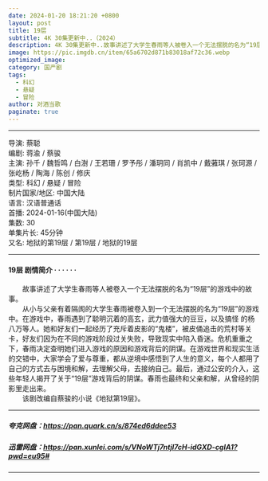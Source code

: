 ```yaml
---
date: 2024-01-20 18:21:20 +0800
layout: post
title: 19层
subtitle: 4K 30集更新中..（2024）
description: 4K 30集更新中..故事讲述了大学生春雨等人被卷入一个无法摆脱的名为“19层”的游戏中的故事。该剧改编自蔡骏的小说《地狱第19层》，从小与父亲有着隔阂的大学生春雨被卷入到一个无法摆脱的名为“19层”的游戏中。在游戏中...
image: https://pic.imgdb.cn/item/65a6702d871b83018af72c36.webp
optimized_image: 
category: 国产剧
tags:
  - 科幻
  - 悬疑
  - 冒险
author: 对酒当歌
paginate: true
---
```


---

导演: 蔡聪  
编剧: 蒋渝 / 蔡骏  
主演: 孙千 / 魏哲鸣 / 白澍 / 王若珊 / 罗予彤 / 潘玥同 / 肖凯中 / 戴蕥琪 / 张珂源 / 张屹杨 / 陶海 / 陈创 / 修庆  
类型: 科幻 / 悬疑 / 冒险  
制片国家/地区: 中国大陆  
语言: 汉语普通话  
首播: 2024-01-16(中国大陆)  
集数: 30  
单集片长: 45分钟  
又名: 地狱的第19层 / 第19层 / 地狱的19层  

---

#### 19层 剧情简介 · · · · · ·

　　故事讲述了大学生春雨等人被卷入一个无法摆脱的名为“19层”的游戏中的故事。  
　　从小与父亲有着隔阂的大学生春雨被卷入到一个无法摆脱的名为“19层”的游戏中。在游戏中，春雨遇到了聪明沉着的高玄，武力值强大的豆豆，以及搞怪 的杨八万等人。她和好友们一起经历了充斥着皮影的“鬼楼”，被皮俑追击的荒村等关卡，好友们因为在不同的游戏阶段过关失败，导致现实中陷入昏迷。危机重重之下，春雨决定查明她们进入游戏的原因和游戏背后的阴谋。在游戏世界和现实生活的交错中，大家学会了爱与尊重，都从逆境中感悟到了人生的意义，每个人都用了自己的方式去与困境和解，去理解父母，去接纳自己。最后，通过公安的介入，这些年轻人揭开了关于“19层”游戏背后的阴谋。春雨也最终和父亲和解，从曾经的阴影里走出来。  
　　该剧改编自蔡骏的小说《地狱第19层》。  

---

##### 夸克网盘：<https://pan.quark.cn/s/874ed6ddee53>

##### 迅雷网盘：<https://pan.xunlei.com/s/VNoWTj7ntjl7cH-idGXD-cgIA1?pwd=eu95#>

---
